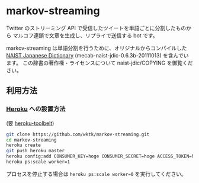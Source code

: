 markov-streaming
==========

Twitter のストリーミング API で受信したツイートを単語ごとに分割したものから
マルコフ連鎖で文章を生成し、リプライで送信する bot です。

markov-streaming は単語分割を行うために、オリジナルからコンパイルした
[NAIST Japanese Dictionary](http://sourceforge.jp/projects/naist-jdic/)
(mecab-naist-jdic-0.6.3b-20111013) を含んでいます。
この辞書の著作権・ライセンスについて naist-jdic/COPYING を御覧ください。


## 利用方法

### [Heroku](http://www.heroku.com/) への設置方法

(要 [heroku-toolbelt](http://toolbelt.heroku.com/))
``` sh
git clone https://github.com/wktk/markov-streaming.git
cd markov-streaming
heroku create
git push heroku master
heroku config:add CONSUMER_KEY=hoge CONSUMER_SECRET=hoge ACCESS_TOKEN=hoge ACCESS_TOKEN_SECRET=hoge
heroku ps:scale worker=1
```
プロセスを停止する場合は `heroku ps:scale worker=0` を実行してください。



